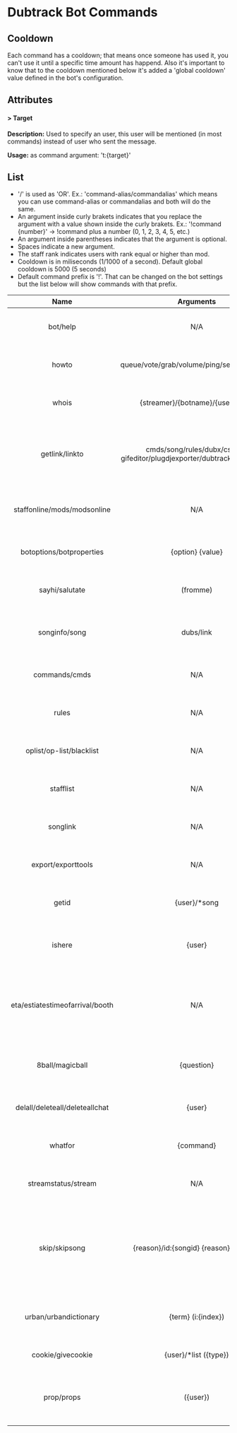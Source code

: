 # Dubtrack Bot Commands #

## Cooldown ##
Each command has a cooldown; that means once someone has used it, you can't use it until a specific time amount has happend. Also it's important to know that to the cooldown mentioned below it's added a 'global cooldown' value defined in the bot's configuration.

## Attributes ##
#### > Target ####
**Description:** Used to specify an user, this user will be mentioned (in most commands) instead of user who sent the message.

**Usage:** as command argument: 't:{target}'

## List ##
- '/' is used as 'OR'. Ex.: 'command-alias/commandalias' which means you can use command-alias or commandalias and both will do the same.
- An argument inside curly brakets indicates that you replace the argument with a value shown inside the curly brakets. Ex.: '!command {number}' -> !command plus a number (0, 1, 2, 3, 4, 5, etc.)
- An argument inside parentheses indicates that the argument is optional.
- Spaces indicate a new argument.
- The staff rank indicates users with rank equal or higher than mod.
- Cooldown is in miliseconds (1/1000 of a second). Default global cooldown is 5000 (5 seconds)
- Default command prefix is '!'. That can be changed on the bot settings but the list below will show commands with that prefix.

|               Name              |                                  Arguments                                  |                                              Description                                             |     Rank    | Cooldown |
|:-------------------------------:|:---------------------------------------------------------------------------:|:----------------------------------------------------------------------------------------------------:|:-----------:|:--------:|
|             bot/help            |                                     N/A                                     | Display description about the bot.                                                                   |     All     |     0    |
|              howto              |                  queue/vote/grab/volume/ping/sendimage/css                  | Display useful guides for new users.                                                                 |     All     |     0    |
|              whois              |                       {streamer}/{botname}/{username}                       | Displays information about a user.                                                                   |     All     |     0    |
|          getlink/linkto         | cmds/song/rules/dubx/css(2)/ gifeditor/plugdjexporter/dubtrackimporter/dte  | Show link to a predefined option (rules, dubx, css, etc...)                                          |     All     |     0    |
|   staffonline/mods/modsonline   |                                     N/A                                     | Displays what staff users are online in the room.                                                    |     All     |     0    |
|     botoptions/botproperties    |                               {option} {value}                              | Define settings for the bot to use.                                                                  |    Staff    |    N/A   |
|          sayhi/salutate         |                                   (fromme)                                  | Make the bot say salutate to someone.                                                                |     All     |   20000  |
|          songinfo/song          |                                  dubs/link                                  | Get information about the current song.                                                              |     All     |   30000  |
|          commands/cmds          |                                     N/A                                     | Abreviation command for '!getlink cmds'                                                              |     All     |     0    |
|              rules              |                                     N/A                                     | Abreviation command for '!getlink rules'                                                             |     All     |     0    |
|     oplist/op-list/blacklist    |                                     N/A                                     | Abreviation command for '!getlink oplist'                                                            |     All     |     0    |
|            stafflist            |                                     N/A                                     | Abreviation command for '!getlink stafflist'                                                         |     All     |     0    |
|             songlink            |                                     N/A                                     | Abreviation command for '!song link'                                                                 |     All     |   30000  |
|        export/exporttools       |                                     N/A                                     | Abreviation command for '!getlink export'                                                            |     aLL     |     0    |
|              getid              |                                 {user}/*song                                | Display any user's id or the current song's id.                                                      |    Staff    |    N/A   |
|              ishere             |                                    {user}                                   | Display if a user is currently on the room.                                                          |     All     |   5000   |
| eta/estiatestimeofarrival/booth |                                     N/A                                     | Display aproximate time for selected user to reach DJ status in the room.                            |     All     |   10000  |
|         8ball/magicball         |                                  {question}                                 | Ask the bot a yes or no question and it'll answer.                                                   |     All     |   10000  |
|  delall/deleteall/deleteallchat |                                    {user}                                   | Deletes all chats from a specific user.                                                              |    Staff    |    N/A   |
|             whatfor             |                                  {command}                                  | Displays the function of a bot command.                                                              |     All     |     0    |
|       streamstatus/stream       |                                     N/A                                     | Check if streamer is currently streaming.                                                            |     All     |     0    |
|          skip/skipsong          |                    {reason}/id:{songid} {reason}/{songid}                   | Smart skip the current song or a song by id. Optional make the bot display why the song was skipped. |    Staff    |    N/A   |
|      urban/urbandictionary      |                              {term} (i:{index})                             | Display a search for a term in Urban Dictionary.                                                     |     All     |   10000  |
|        cookie/givecookie        |                            {user}/*list ({type})                            | Give someone a cookie.                                                                               |     All     |   5000   |
|            prop/props           |                                  ({user})                                   | Prop someone for a song or for something they did                                                    |     All     |     0    |